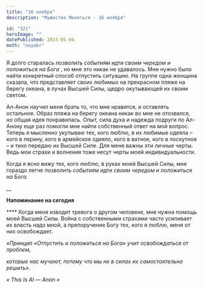```yaml
---
title: "16 ноября"
description: "Мужество Меняться - 16 ноября"

id: "321"
heroImage: ""
datePublished: 2023-05-04
moth: "noyabr"
---
```


Я долго старалась _позволить событиям идти своим чередом и положиться на Бога_
, но мне это никак не удавалось. Мне нужно было найти конкретный способ
отпустить ситуацию. На группе одна женщина сказала, что представляет своих
любимых на прекрасном пляже на берегу океана, в лучах Высшей Силы, щедро
окутывающей их своим светом.

Ал-Анон научил меня брать то, что мне нравится, и оставлять остальное. Образ
пляжа на берегу океана никак во мне не отозвался, но общая идея понравилась.
Опыт, сила духа и надежда подруги по Ал-Анону еще раз помогли мне найти
собственный ответ на мой вопрос. Теперь я мысленно укутываю тех, кого люблю, в
их любимые одеяла – кого в перину, кого в армейское одеяло, кого в ватное,
кого в лоскутное – и тихо передаю их Высшей Силе. Для меня важны эти личные
черты. Ведь мои страхи и волнения тоже несут черты моей индивидуальности.

Когда я ясно вижу тех, кого люблю, в руках моей Высшей Силы, мне гораздо легче
_позволить событиям идти своим чередом и положиться на Бога._

\_\_

**Напоминание на сегодня**

\*\*\*\* Когда меня изводит тревога о другом человеке, мне нужна помощь моей
Высшей Силы. Война с собственными страхами часто усиливает их власть надо
мной, а препоручение Богу тех, кого я люблю, меня от них освобождает.

_«Принцип «Отпустить и положиться на Бога» учит освобождаться от проблем,_

_которые нас мучают, потому что мы не в силах их самостоятельно решить»._

_«_ _This_ _Is_ _Al_ _—_ _Anon_ _»_
